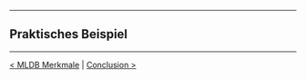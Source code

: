 ***

## Praktisches Beispiel


----

[< MLDB Merkmale](13_mldb_features.md)    |	[Conclusion >](15_conclusion.md)